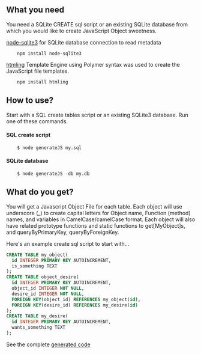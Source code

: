 ## What you need
You need a SQLite CREATE sql script or an existing SQLite database from which you would like to create JavaScript Object sweetness.

[node-sqlite3](mapbox/node-sqlite3) for SQLite database connection to read metadata

		npm install node-sqlite3

[htmling](codemix/htmling) Template Engine using Polymer syntax was used to create the JavaScript file templates.

		npm install htmling



## How to use?
  Start with a SQL create tables script or an existing SQLite3 database. Run one of these commands.

#### SQL create script
		$ node generateJS my.sql

#### SQLite database
		$ node generateJS -db my.db

## What do you get?
  You will get a Javascript Object File for each table.  Each object will use underscore (_) to create capital letters for Object name, Function (method) names, and variables in CamelCase/camelCase format.  Each object will also have related prototype functions and static functions to get[MyObject]s, and queryByPrimaryKey, queryByForeignKey.
  
Here's an example create sql script to start with...

```sql
CREATE TABLE my_object(
  id INTEGER PRIMARY KEY AUTOINCREMENT,
  is_something TEXT
);
CREATE TABLE object_desire(
  id INTEGER PRIMARY KEY AUTOINCREMENT,
  object_id INTEGER NOT NULL,
  desire_id INTEGER NOT NULL,
  FOREIGN KEY(object_id) REFERENCES my_object(id),
  FOREIGN KEY(desire_id) REFERENCES my_desire(id)
);
CREATE TABLE my_desire(
  id INTEGER PRIMARY KEY AUTOINCREMENT,
  wants_something TEXT
);
```
See the complete [generated code](example/desire/)
